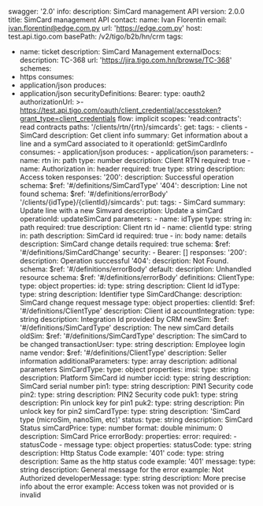 swagger: '2.0'
info:
  description: SimCard management API
  version: 2.0.0
  title: SimCard management API
  contact:
    name: Ivan Florentin
    email: ivan.florentin@edge.com.py
    url: 'https://edge.com.py'
host: test.api.tigo.com
basePath: /v2/tigo/b2b/hn/crm
tags:
  - name: ticket
    description: SimCard Management
    externalDocs:
      description: TC-368
      url: 'https://jira.tigo.com.hn/browse/TC-368'
schemes:
  - https
consumes:
  - application/json
produces:
  - application/json
securityDefinitions:
  Bearer:
    type: oauth2
    authorizationUrl: >-
      https://test.api.tigo.com/oauth/client_credential/accesstoken?grant_type=client_credentials
    flow: implicit
    scopes:
      'read:contracts': read contracts
paths:
  '/clients/rtn/{rtn}/simcards':
    get:
      tags:
        - clients
        - SimCard
      description: Get client info
      summary: Get information about a line and a symCard associated to it
      operationId: getSimCardInfo
      consumes:
        - application/json
      produces:
        - application/json
      parameters:
        - name: rtn
          in: path
          type: number
          description: Client RTN
          required: true
        - name: Authorization
          in: header
          required: true
          type: string
          description: Access token
      responses:
        '200':
          description: Successful operation
          schema:
            $ref: '#/definitions/SimCardType'
        '404':
          description: Line not found
          schema:
            $ref: '#/definitions/errorBody'
  '/clients/{idType}/{clientId}/simcards':
    put:
      tags:
        - SimCard
      summary: Update line with a new Simvard
      description: Update a simCard
      operationId: updateSimCard
      parameters:
        - name: idType
          type: string
          in: path
          required: true
          description: Client rtn id
        - name: clientId
          type: string
          in: path
          description: SimCard id
          required: true
        - in: body
          name: details
          description: SimCard change details
          required: true
          schema:
            $ref: '#/definitions/SimCardChange'
      security:
        - Bearer: []
      responses:
        '200':
          description: Operation successful
        '404':
          description: Not Found.
          schema:
            $ref: '#/definitions/errorBody'
        default:
          description: Unhandled resource
          schema:
            $ref: '#/definitions/errorBody'
definitions:
  ClientType:
    type: object
    properties:
      id:
        type: string
        description: Client Id
      idType:
        type: string
        description: Identifier type
  SimCardChange:
    description: SimCard change request message
    type: object
    properties:
      clientId:
        $ref: '#/definitions/ClientType'
        description: Client id
      accountIntegration:
        type: string
        description: Integration Id provided by CRM
      newSim:
        $ref: '#/definitions/SimCardType'
        description: The new simCard details
      oldSim:
        $ref: '#/definitions/SimCardType'
        description: The simCard to be changed
      transactionUser:
        type: string
        description: Employee login name
      vendor:
        $ref: '#/definitions/ClientType'
        description: Seller information
      additionalParameters:
        type: array
        description: aditional parameters
  SimCardType:
    type: object
    properties:
      imsi:
        type: string
        description: Platform SimCard id number
      iccid:
        type: string
        description: SimCard serial number
      pin1:
        type: string
        description: PIN1 Security code
      pin2:
        type: string
        description: PIN2 Security code
      puk1:
        type: string
        description: Pin unlock key for pin1
      puk2:
        type: string
        description: Pin unlock key for pin2
      simCardType:
        type: string
        description: 'SimCard type (microSim, nanoSim, etc)'
      status:
        type: string
        description: SimCard Status
      simCardPrice:
        type: number
        format: double
        minimum: 0
        description: SimCard Price
  errorBody:
    properties:
      error:
        required:
          - statusCode
          - message
        type: object
        properties:
          statusCode:
            type: string
            description: Http Status Code
            example: '401'
          code:
            type: string
            description: Same as the http status code
            example: '401'
          message:
            type: string
            description: General message for the error
            example: Not Authorized
          developerMessage:
            type: string
            description: More precise info about the error
            example: Access token was not provided or is invalid
